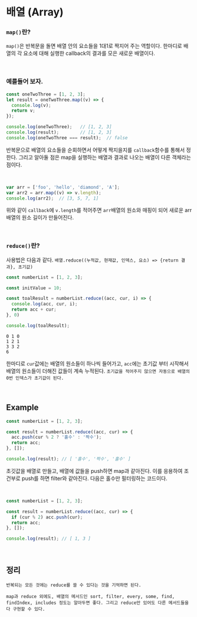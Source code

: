 # 배열 (Array)


### `map()`란?

`map()`은 반복문을 돌면 배열 안의 요소들을 1대1로 짝지어 주는 역할이다. 한마디로 배열의 각 요소에 대해 실행한 callback의 결과를 모은 새로운 배열이다. 

<br>

### 예를들어 보자.

```javascript
const oneTwoThree = [1, 2, 3];
let result = oneTwoThree.map((v) => {
  console.log(v);
  return v;
});

console.log(oneTwoThree);   // [1, 2, 3]
console.log(result);        // [1, 2, 3]
console.log(oneTwoThree === result);  // false
```

반복문으로 배열의 요소들을 순회하면서 어떻게 짝지을지를 `callback`함수를 통해서 정한다. 그리고 알아둘 점은 map을 실행하는 배열과 결과로 나오는 배열이 다른 객체라는 점이다. 

<br>

```javascript
var arr = ['foo', 'hello', 'diamond', 'A'];
var arr2 = arr.map((v) => v.length);
console.log(arr2);  // [3, 5, 7, 1]
```

위와 같이 `callback`에 `v.length`를 적어주면 `arr`배열의 원소와 매핑이 되어 새로운 arr배열의 원소 길이가 만들어진다.  

<br>

### `reduce()`란?

사용법은 다음과 같다. `배열.reduce((누적값, 현재값, 인덱스, 요소) => {return 결과}, 초기값)`

```javascript
const numberList = [1, 2, 3];

const initValue = 10;

const toalResult = numberList.reduce((acc, cur, i) => {
  console.log(acc, cur, i);
  return acc + cur;
}, 0)

console.log(toalResult);
```

```
0 1 0
1 2 1
3 3 2
6
```

한마디로 `cur`값에는 배열의 원소들이 하나씩 들어가고, `acc`에는 초기값 부터 시작해서 배열의 원소들이 더해진 값들이 계속 누적된다. `초기값을 적어주지 않으면 자동으로 배열의 0번 인덱스가 초기값이 된다.`

<br>

## Example

```javascript
const numberList = [1, 2, 3];

const result = numberList.reduce((acc, cur) => {
  acc.push(cur % 2 ? '홀수' : '짝수');
  return acc;
}, []);

console.log(result); // [ '홀수', '짝수', '홀수' ]
```

초깃값을 배열로 만들고, 배열에 값들을 push하면 map과 같아진다. 이를 응용하여 조건부로 push를 하면 filter와 같아진다. 다음은 홀수만 필터링하는 코드이다.


<br>

```javascript
const numberList = [1, 2, 3];

const result = numberList.reduce((acc, cur) => {
  if (cur % 2) acc.push(cur);
  return acc;
}, []);

console.log(result); // [ 1, 3 ]
```

<br>

## 정리

```
반복되는 모든 것에는 reduce를 쓸 수 있다는 것을 기억하면 된다.

map과 reduce 외에도, 배열의 메서드인 sort, filter, every, some, find, findIndex, includes 정도는 알아두면 좋다. 그리고 reduce만 있어도 다른 메서드들을 다 구현할 수 있다.
```